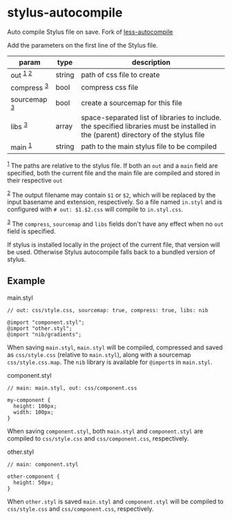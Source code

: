 # stylus-autocompile

Auto compile Stylus file on save. Fork of [less-autocompile](https://github.com/lohek/less-autocompile)

Add the parameters on the first line of the Stylus file.

| param | type | description |
| --- | --- | --- |
| out <sup><a id="ref-1" href="#note-1">1</a> <a id="ref-2" href="#note-2">2</a></sup> | string | path of css file to create |
| compress <sup><a id="ref-3" href="#note-3">3</a></sup> | bool | compress css file |
| sourcemap <sup><a href="#note-3">3</a></sup> | bool | create a sourcemap for this file |
| libs <sup><a href="#note-3">3</a></sup> | array | space-separated list of libraries to include. the specified libraries must be installed in the (parent) directory of the stylus file |
| main <sup><a href="#note-1">1</a></sup> | string | path to the main stylus file to be compiled |

<sup><a id="note-1" href="#ref-1">1</a></sup> The paths are relative to the stylus file. If both an `out` and a `main` field are specified, both the current file and the main file are compiled and stored in their respective `out`

<sup><a id="note-2" href="#ref-2">2</a></sup> The output filename may contain `$1` or `$2`, which will be replaced by the input basename and extension, respectively. So a file named `in.styl` and is configured with `# out: $1.$2.css` will compile to `in.styl.css`.

<sup><a id="note-3" href="#ref-3">3</a></sup> The `compress`, `sourcemap` and `libs` fields don't have any effect when no `out` field is specified.

If stylus is installed locally in the project of the current file, that version will be used. Otherwise Stylus autocompile falls back to a bundled version of stylus.

## Example

main.styl

```stylus
// out: css/style.css, sourcemap: true, compress: true, libs: nib

@import "component.styl";
@import "other.styl";
@import "nib/gradients";
```

When saving `main.styl`, `main.styl` will be compiled, compressed and saved as `css/style.css` (relative to `main.styl`), along with a sourcemap `css/style.css.map`. The `nib` library is available for `@import`s in `main.styl`.

component.styl

```stylus
// main: main.styl, out: css/component.css

my-component {
  height: 100px;
  width: 100px;
}
```

When saving `component.styl`, both `main.styl` and `component.styl` are compiled to `css/style.css` and `css/component.css`, respectively.

other.styl

```stylus
// main: component.styl

other-component {
  height: 50px;
}
```

When `other.styl` is saved `main.styl` and `component.styl` will be compiled to `css/style.css` and `css/component.css`, respectively.
